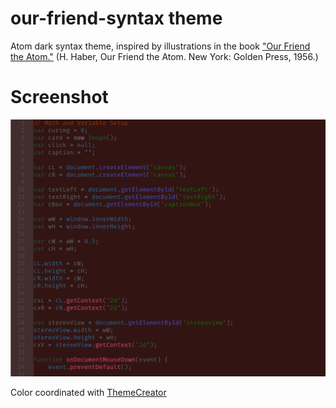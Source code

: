 # our-friend-syntax theme

Atom dark syntax theme, inspired by illustrations in the book ["Our Friend the Atom."](https://www.brainpickings.org/2013/02/18/our-friend-the-atom-disney/) (H. Haber, Our Friend the Atom. New York: Golden Press, 1956.)

# Screenshot
![Screenshot](https://raw.githubusercontent.com/atomicguy/our-friend-syntax/master/images/js.png)

Color coordinated with [ThemeCreator](https://github.com/mswift42/themecreator)
